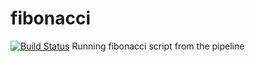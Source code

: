 # fibonacci
[![Build Status](http://localhost:8080/buildStatus/icon?job=fibonacci)](http://localhost:8080/job/fibonacci/)
Running fibonacci script from the pipeline
